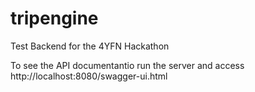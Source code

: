 # tripengine
Test Backend for the 4YFN Hackathon

To see the API documentantio run the server and access http://localhost:8080/swagger-ui.html
